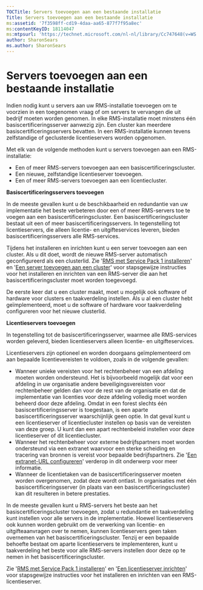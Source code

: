 ```yaml
---
TOCTitle: Servers toevoegen aan een bestaande installatie
Title: Servers toevoegen aan een bestaande installatie
ms:assetid: '7f3598ff-cd19-4daa-aa65-877f7f95a8ec'
ms:contentKeyID: 18114047
ms:mtpsurl: 'https://technet.microsoft.com/nl-nl/library/Cc747648(v=WS.10)'
author: SharonSears
ms.author: SharonSears
---
```


Servers toevoegen aan een bestaande installatie
===============================================

Indien nodig kunt u servers aan uw RMS-installatie toevoegen om te voorzien in een toegenomen vraag of om servers te vervangen die uit bedrijf moeten worden genomen. In elke RMS-installatie moet minstens één basiscertificeringsserver aanwezig zijn. Een cluster kan meerdere basiscertificeringsservers bevatten. In een RMS-installatie kunnen tevens zelfstandige of geclusterde licentieservers worden opgenomen.

Met elk van de volgende methoden kunt u servers toevoegen aan een RMS-installatie:

-   Een of meer RMS-servers toevoegen aan een basiscertificeringscluster.
-   Een nieuwe, zelfstandige licentieserver toevoegen.
-   Een of meer RMS-servers toevoegen aan een licentiecluster.

**Basiscertificeringsservers toevoegen**

In de meeste gevallen kunt u de beschikbaarheid en redundantie van uw implementatie het beste verbeteren door een of meer RMS-servers toe te voegen aan een basiscertificeringscluster. Een basiscertificeringscluster bestaat uit een of meer basiscertificeringsservers. In tegenstelling tot licentieservers, die alleen licentie- en uitgifteservices leveren, bieden basiscertificeringsservers alle RMS-services.

Tijdens het installeren en inrichten kunt u een server toevoegen aan een cluster. Als u dit doet, wordt de nieuwe RMS-server automatisch geconfigureerd als een clusterlid. Zie '[RMS met Service Pack 1 installeren](https://technet.microsoft.com/dab20175-a690-43f8-b943-768d289daa0d)' en '[Een server toevoegen aan een cluster](https://technet.microsoft.com/db635238-5528-4bec-9cc6-8244e2b3d733)' voor stapsgewijze instructies voor het installeren en inrichten van een RMS-server die aan het basiscertificeringscluster moet worden toegevoegd.

De eerste keer dat u een cluster maakt, moet u mogelijk ook software of hardware voor clusters en taakverdeling instellen. Als u al een cluster hebt geïmplementeerd, moet u de software of hardware voor taakverdeling configureren voor het nieuwe clusterlid.

**Licentieservers toevoegen**

In tegenstelling tot de basiscertificeringsserver, waarmee alle RMS-services worden geleverd, bieden licentieservers alleen licentie- en uitgifteservices.

Licentieservers zijn optioneel en worden doorgaans geïmplementeerd om aan bepaalde licentievereisten te voldoen, zoals in de volgende gevallen:

-   Wanneer unieke vereisten voor het rechtenbeheer van een afdeling moeten worden ondersteund. Het is bijvoorbeeld mogelijk dat voor een afdeling in uw organisatie andere beveiligingsvereisten voor rechtenbeheer gelden dan voor de rest van de organisatie en dat de implementatie van licenties voor deze afdeling volledig moet worden beheerd door deze afdeling. Omdat in een forest slechts één basiscertificeringsserver is toegestaan, is een aparte basiscertificeringsserver waarschijnlijk geen optie. In dat geval kunt u een licentieserver of licentiecluster instellen op basis van de vereisten van deze groep. U kunt dan een apart rechtenbeleid instellen voor deze licentieserver of dit licentiecluster.
-   Wanneer het rechtenbeheer voor externe bedrijfspartners moet worden ondersteund via een extranet waarvoor een sterke scheiding en tracering van bronnen is vereist voor bepaalde bedrijfspartners. Zie '[Een extranet-URL configureren](https://technet.microsoft.com/88fec9ff-c96c-4d20-8856-0485e7507572)' verderop in dit onderwerp voor meer informatie.
-   Wanneer de licentietaken van de basiscertificeringsserver moeten worden overgenomen, zodat deze wordt ontlast. In organisaties met één basiscertificeringsserver (in plaats van een basiscertificeringscluster) kan dit resulteren in betere prestaties.

In de meeste gevallen kunt u RMS-servers het beste aan het basiscertificeringscluster toevoegen, zodat u redundantie en taakverdeling kunt instellen voor alle servers in de implementatie. Hoewel licentieservers ook kunnen worden gebruikt om de verwerking van licentie- en uitgifteaanvragen over te nemen, kunnen licentieservers geen taken overnemen van het basiscertificeringscluster. Tenzij er een bepaalde behoefte bestaat om aparte licentieservers te implementeren, kunt u taakverdeling het beste voor alle RMS-servers instellen door deze op te nemen in het basiscertificeringscluster.

Zie '[RMS met Service Pack 1 installeren](https://technet.microsoft.com/dab20175-a690-43f8-b943-768d289daa0d)' en '[Een licentieserver inrichten](https://technet.microsoft.com/4d67b898-0ba9-4eef-ab7d-ee0ca55a688e)' voor stapsgewijze instructies voor het installeren en inrichten van een RMS-licentieserver.
